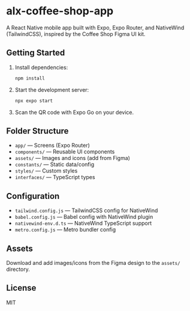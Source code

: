 # alx-coffee-shop-app

A React Native mobile app built with Expo, Expo Router, and NativeWind (TailwindCSS), inspired by the Coffee Shop Figma UI kit.

## Getting Started

1. Install dependencies:
   ```bash
   npm install
   ```
2. Start the development server:
   ```bash
   npx expo start
   ```
3. Scan the QR code with Expo Go on your device.

## Folder Structure
- `app/` — Screens (Expo Router)
- `components/` — Reusable UI components
- `assets/` — Images and icons (add from Figma)
- `constants/` — Static data/config
- `styles/` — Custom styles
- `interfaces/` — TypeScript types

## Configuration
- `tailwind.config.js` — TailwindCSS config for NativeWind
- `babel.config.js` — Babel config with NativeWind plugin
- `nativewind-env.d.ts` — NativeWind TypeScript support
- `metro.config.js` — Metro bundler config

## Assets
Download and add images/icons from the Figma design to the `assets/` directory.

## License
MIT

